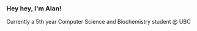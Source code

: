 ### Hey hey, I'm Alan!

Currently a 5th year Computer Science and Biochemistry student @ UBC

<!--
```
const alan = {
    pronouns: "He" | "Him",
    major: "Computer Science & Biochemistry",
    funFact: "I've got an identical twin brother (who's younger than me by a mere 4 minutes!)",
    hobbies: ["Hitting the gym", "3D modelling", "Sipping a coffee"]
};
```
-->


<!--
**A1aNNN/A1aNNN** is a ✨ _special_ ✨ repository because its `README.md` (this file) appears on your GitHub profile.

Here are some ideas to get you started:

- 🔭 I’m currently working on ...
- 🌱 I’m currently learning ...
- 👯 I’m looking to collaborate on ...
- 🤔 I’m looking for help with ...
- 💬 Ask me about ...
- 📫 How to reach me: ...
- 😄 Pronouns: ...
- ⚡ Fun fact: ...
-->
